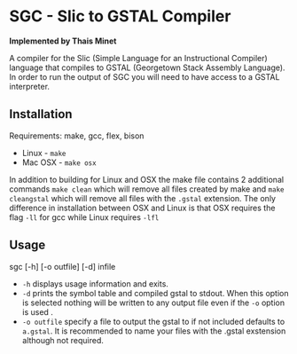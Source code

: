 # SGC - Slic to GSTAL Compiler
**Implemented by Thais Minet**

A compiler for the Slic (Simple Language for an Instructional Compiler) language that compiles to 
GSTAL (Georgetown Stack Assembly Language). In order to run the output of SGC you will need to have
access to a GSTAL interpreter.
 
## Installation
Requirements: make, gcc, flex, bison

* Linux - `make`
* Mac OSX - `make osx`

In addition to building for Linux and OSX the make file contains 2 additional commands `make clean` which will remove all files created by make and `make cleangstal` which will remove all files with the `.gstal` extension. The only difference in installation between OSX and Linux is that OSX requires the flag `-ll` for gcc while Linux requires `-lfl`

## Usage
sgc [-h] [-o outfile] [-d] infile
* `-h` displays usage information and exits.
* `-d` prints the symbol table and compiled gstal to stdout. When this option is selected nothing will be written to any output file even if the `-o` option is used
.
* `-o outfile` specify a file to output the gstal to if not included defaults to `a.gstal`. It is recommended to name your files with the .gstal exstension although not required.
